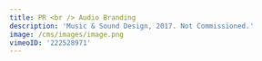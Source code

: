 ```yaml
---
title: PR <br /> Audio Branding
description: 'Music & Sound Design, 2017. Not Commissioned.'
image: /cms/images/image.png
vimeoID: '222528971'
---
```














